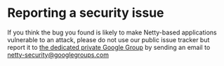 # Reporting a security issue

If you think the bug you found is likely to make Netty-based applications vulnerable to an attack,
please do not use our public issue tracker
but report it to [the dedicated private Google Group](https://groups.google.com/d/forum/netty-security) by sending an email to netty-security@googlegroups.com
